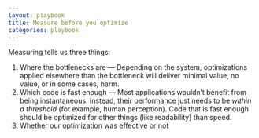 ```yaml
---
layout: playbook
title: Measure before you optimize
categories: playbook
---
```


Measuring tells us three things:
1. Where the bottlenecks are — Depending on the system, optimizations applied elsewhere than the bottleneck will deliver minimal value, no value, or in some cases, harm.
2. Which code is fast enough — Most applications wouldn’t benefit from being instantaneous. Instead, their performance just needs to be _within a threshold_ (for example, human perception). Code that is fast enough should be optimized for other things (like readability) than speed.
3. Whether our optimization was effective or not
